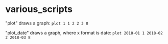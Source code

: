 # various_scripts

"plot" draws a graph:
```plot 1 1 2 2 3 8```

"plot_date" draws a graph, where x format is date:
```plot 2018-01 1 2018-02 2 2018-03 8```
